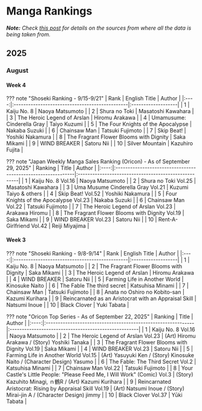 # Manga Rankings

***Note:** Check [this post](../../posts/2025/20250918-weekly-monthly-ranking-post.md) for details on the sources from where all the data is being taken from.*

## 2025

### August

#### Week 4

<!--8<-- [start:shoseki-2509w4] -->
??? note "Shoseki Ranking - 9/15-9/21"
    | Rank | English Title | Author |
    |:----:|:-----------------------------------------------|:-------------------|
    | 1 | Kaiju No. 8 | Naoya Matsumoto |
    | 2 | Shura no Toki | Masatoshi Kawahara |
    | 3 | The Heroic Legend of Arslan | Hiromu Arakawa |
    | 4 | Umamusume: Cinderella Gray | Taiyo Kuzumi |
    | 5 | The Four Knights of the Apocalypse | Nakaba Suzuki |
    | 6 | Chainsaw Man | Tatsuki Fujimoto |
    | 7 | Skip Beat! | Yoshiki Nakamura |
    | 8 | The Fragrant Flower Blooms with Dignity | Saka Mikami |
    | 9 | WIND BREAKER | Satoru Nii |
    | 10 | Silver Mountain | Kazuhiro Fujita |
<!--8<-- [end:shoseki-2509w4] -->

<!--8<-- [start:oricon-2509w4] -->
??? note "Japan Weekly Manga Sales Ranking (Oricon) - As of September 29, 2025"
    | Ranking | Title | Author |
    |:----:|:-------------------------------------------------------------|:-----------------------------------------------------|
    | 1 | Kaiju No. 8 Vol.16 | Naoya Matsumoto |
    | 2 | Shura no Toki Vol.25 | Masatoshi Kawahara |
    | 3 | Uma Musume Cinderella Gray Vol.21 | Kuzumi Taiyo & others |
    | 4 | Skip Beat! Vol.52 | Yoshiki Nakamura |
    | 5 | Four Knights of the Apocalypse Vol.23 | Nakaba Suzuki |
    | 6 | Chainsaw Man Vol.22 | Tatsuki Fujimoto |
    | 7 | The Heroic Legend of Arslan Vol.23 | Arakawa Hiromu |
    | 8 | The Fragrant Flower Blooms with Dignity Vol.19 | Saka Mikami |
    | 9 | WIND BREAKER Vol.23 | Satoru Nii |
    | 10 | Rent-A-Girlfriend Vol.42 | Reiji Miyajima |
<!--8<-- [end:oricon-2509w4] -->


#### Week 3

<!--8<-- [start:shoseki-2509w3] -->
??? note "Shoseki Ranking - 9/8-9/14"
    | Rank | English Title | Author |
    |:----:|:-----------------------------------------------|:-------------------|
    | 1 | Kaiju No. 8 | Naoya Matsumoto |
    | 2 | The Fragrant Flower Blooms with Dignity | Saka Mikami |
    | 3 | The Heroic Legend of Arslan | Hiromu Arakawa |
    | 4 | WIND BREAKER | Satoru Nii |
    | 5 | Farming Life in Another World | Kinosuke Naito |
    | 6 | The Fable The third secret | Katsuhisa Minami |
    | 7 | Chainsaw Man | Tatsuki Fujimoto |
    | 8 | Anata no Oshiro no Kobito-san | Kazumi Kurihara |
    | 9 | Reincarnated as an Aristocrat with an Appraisal Skill | Natsumi Inoue |
    | 10 | Black Clover | Yuki Tabata |
<!--8<-- [end:shoseki-2509w3] -->

<!--8<-- [start:oricon-2509w3] -->
??? note "Oricon Top Series - As of September 22, 2025"
    | Ranking | Title | Author |
    |:----:|:-------------------------------------------------------------|:-----------------------------------------------------|
    | 1 | Kaiju No. 8 Vol.16 | Naoya Matsumoto |
    | 2 | The Heroic Legend of Arslan Vol.23 | (Art) Hiromu Arakawa / (Story) Yoshiki Tanaka |
    | 3 | The Fragrant Flower Blooms with Dignity Vol.19 | Saka Mikami |
    | 4 | WIND BREAKER Vol.23 | Satoru Nii |
    | 5 | Farming Life in Another World Vol.15 | (Art) Yasuyuki Ken / (Story) Kinosuke Naito / (Character Design) Yasumo |
    | 6 | The Fable: The Third Secret Vol.2 | Katsuhisa Minami |
    | 7 | Chainsaw Man Vol.22 | Tatsuki Fujimoto |
    | 8 | Your Castle's Little People: "Please Feed Me, I Will Work" (Comic) Vol.3 | (Story) Kazuhito Minagi, ｎ鶴R / (Art) Kazumi Kurihara |
    | 9 | Reincarnated Aristocrat: Rising by Appraisal Skill Vol.19 | (Art) Natsumi Inoue / (Story) Mirai-jin A / (Character Design) jimmy |
    | 10 | Black Clover Vol.37 | Yūki Tabata |
<!--8<-- [end:oricon-2509w3] -->
